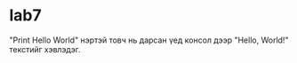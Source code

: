 # lab7
"Print Hello World" нэртэй товч нь дарсан үед консол дээр "Hello, World!" текстийг хэвлэдэг.

